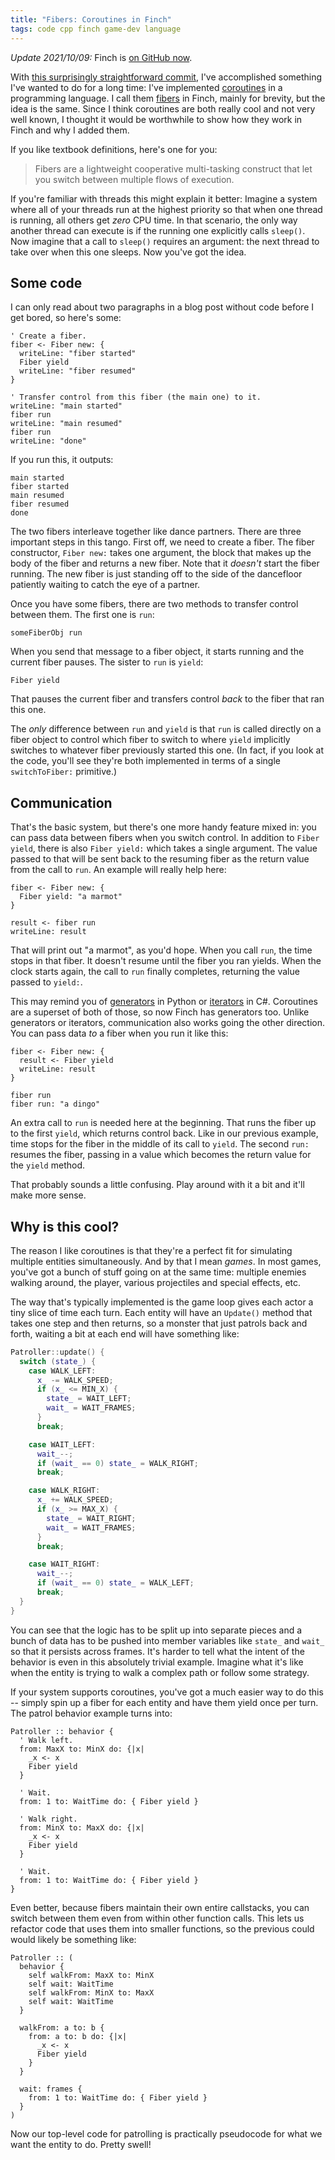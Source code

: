 ```yaml
---
title: "Fibers: Coroutines in Finch"
tags: code cpp finch game-dev language
---
```


<div class="update">
<p><em>Update 2021/10/09:</em> Finch is <a href="https://github.com/munificent/finch">on GitHub now</a>.</p>
</div>

With [this surprisingly straightforward commit][commit], I've accomplished
something I've wanted to do for a long time: I've implemented [coroutines][] in
a programming language. I call them [fibers][] in Finch, mainly for brevity, but
the idea is the same. Since I think coroutines are both really cool and not very
well known, I thought it would be worthwhile to show how they work in Finch and
why I added them.

[commit]: https://github.com/munificent/finch/commit/e2c73911a9d0e8d87d9aa598325a95f6c2a83231
[coroutines]: http://en.wikipedia.org/wiki/Coroutine
[fibers]: http://en.wikipedia.org/wiki/Fiber_%28computer_science%29

If you like textbook definitions, here's one for you:

> Fibers are a lightweight cooperative multi-tasking construct that let you
> switch between multiple flows of execution.

If you're familiar with threads this might explain it better: Imagine a system
where all of your threads run at the highest priority so that when one thread is
running, all others get *zero* CPU time. In that scenario, the only way another
thread can execute is if the running one explicitly calls `sleep()`. Now imagine
that a call to `sleep()` requires an argument: the next thread to take over when
this one sleeps. Now you've got the idea.

## Some code

I can only read about two paragraphs in a blog post without code before I get
bored, so here's some:

```finch
' Create a fiber.
fiber <- Fiber new: {
  writeLine: "fiber started"
  Fiber yield
  writeLine: "fiber resumed"
}

' Transfer control from this fiber (the main one) to it.
writeLine: "main started"
fiber run
writeLine: "main resumed"
fiber run
writeLine: "done"
```

If you run this, it outputs:

```text
main started
fiber started
main resumed
fiber resumed
done
```

The two fibers interleave together like dance partners. There are three
important steps in this tango. First off, we need to create a fiber. The fiber
constructor, `Fiber new:` takes one argument, the block that makes up the body
of the fiber and returns a new fiber. Note that it *doesn't* start the fiber
running. The new fiber is just standing off to the side of the dancefloor
patiently waiting to catch the eye of a partner.

Once you have some fibers, there are two methods to transfer control between
them. The first one is `run`:

```finch
someFiberObj run
```

When you send that message to a fiber object, it starts running and the current
fiber pauses. The sister to `run` is `yield`:

```finch
Fiber yield
```

That pauses the current fiber and transfers control *back* to the fiber that ran
this one.

The *only* difference between `run` and `yield` is that `run` is called directly
on a fiber object to control which fiber to switch to where `yield` implicitly
switches to whatever fiber previously started this one. (In fact, if you look at
the code, you'll see they're both implemented in terms of a single
`switchToFiber:` primitive.)

## Communication

That's the basic system, but there's one more handy feature mixed in: you can
pass data between fibers when you switch control. In addition to `Fiber yield`,
there is also `Fiber yield:` which takes a single argument. The value passed to
that will be sent back to the resuming fiber as the return value from the call
to `run`. An example will really help here:

```finch
fiber <- Fiber new: {
  Fiber yield: "a marmot"
}

result <- fiber run
writeLine: result
```

That will print out "a marmot", as you'd hope. When you call `run`, the time
stops in that fiber. It doesn't resume until the fiber you ran yields. When the
clock starts again, the call to `run` finally completes, returning the value
passed to `yield:`.

This may remind you of [generators][] in Python or [iterators][] in C#.
Coroutines are a superset of both of those, so now Finch has generators too.
Unlike generators or iterators, communication also works going the other
direction. You can pass data *to* a fiber when you run it like this:

[generators]: http://www.python.org/dev/peps/pep-0255/
[iterators]: https://docs.microsoft.com/en-us/dotnet/csharp/iterators

```finch
fiber <- Fiber new: {
  result <- Fiber yield
  writeLine: result
}

fiber run
fiber run: "a dingo"
```

An extra call to `run` is needed here at the beginning. That runs the fiber up
to the first `yield`, which returns control back. Like in our previous example,
time stops for the fiber in the middle of its call to `yield`. The second `run:`
resumes the fiber, passing in a value which becomes the return value for the
`yield` method.

That probably sounds a little confusing. Play around with it a bit and it'll
make more sense.

## Why is this cool?

The reason I like coroutines is that they're a perfect fit for simulating
multiple entities simultaneously. And by that I mean *games*. In most games,
you've got a bunch of stuff going on at the same time: multiple enemies walking
around, the player, various projectiles and special effects, etc.

The way that's typically implemented is the game loop gives each actor a tiny
slice of time each turn. Each entity will have an `Update()` method that takes
one step and then returns, so a monster that just patrols back and forth,
waiting a bit at each end will have something like:

```cpp
Patroller::update() {
  switch (state_) {
    case WALK_LEFT:
      x_ -= WALK_SPEED;
      if (x_ <= MIN_X) {
        state_ = WAIT_LEFT;
        wait_ = WAIT_FRAMES;
      }
      break;

    case WAIT_LEFT:
      wait_--;
      if (wait_ == 0) state_ = WALK_RIGHT;
      break;

    case WALK_RIGHT:
      x_ += WALK_SPEED;
      if (x_ >= MAX_X) {
        state_ = WAIT_RIGHT;
        wait_ = WAIT_FRAMES;
      }
      break;

    case WAIT_RIGHT:
      wait_--;
      if (wait_ == 0) state_ = WALK_LEFT;
      break;
  }
}
```

You can see that the logic has to be split up into separate pieces and a bunch
of data has to be pushed into member variables like `state_` and `wait_` so that
it persists across frames. It's harder to tell what the intent of the behavior
is even in this absolutely trivial example. Imagine what it's like when the
entity is trying to walk a complex path or follow some strategy.

If your system supports coroutines, you've got a much easier way to do this --
simply spin up a fiber for each entity and have them yield once per turn. The
patrol behavior example turns into:

```finch
Patroller :: behavior {
  ' Walk left.
  from: MaxX to: MinX do: {|x|
    _x <- x
    Fiber yield
  }

  ' Wait.
  from: 1 to: WaitTime do: { Fiber yield }

  ' Walk right.
  from: MinX to: MaxX do: {|x|
    _x <- x
    Fiber yield
  }

  ' Wait.
  from: 1 to: WaitTime do: { Fiber yield }
}
```

Even better, because fibers maintain their own entire callstacks, you can switch
between them even from within other function calls. This lets us refactor code
that uses them into smaller functions, so the previous could would likely be
something like:

```finch
Patroller :: (
  behavior {
    self walkFrom: MaxX to: MinX
    self wait: WaitTime
    self walkFrom: MinX to: MaxX
    self wait: WaitTime
  }

  walkFrom: a to: b {
    from: a to: b do: {|x|
      _x <- x
      Fiber yield
    }
  }

  wait: frames {
    from: 1 to: WaitTime do: { Fiber yield }
  }
)
```

Now our top-level code for patrolling is practically pseudocode for what we want
the entity to do. Pretty swell!
